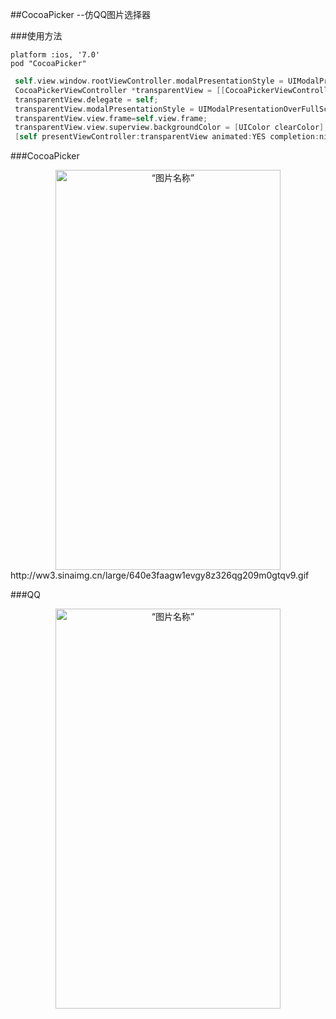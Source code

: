 ##CocoaPicker --仿QQ图片选择器


###使用方法
```
platform :ios, '7.0'
pod "CocoaPicker"

```


 ```objective-c
  self.view.window.rootViewController.modalPresentationStyle = UIModalPresentationCurrentContext;//半透明
  CocoaPickerViewController *transparentView = [[CocoaPickerViewController alloc] init];
  transparentView.delegate = self;
  transparentView.modalPresentationStyle = UIModalPresentationOverFullScreen;
  transparentView.view.frame=self.view.frame;
  transparentView.view.superview.backgroundColor = [UIColor clearColor];
  [self presentViewController:transparentView animated:YES completion:nil];
```
      


###CocoaPicker


 <div align='center'>
        <img src="http://ww3.sinaimg.cn/large/640e3faagw1evgy8z326qg209m0gtqv9.gif" width = "360" height = "640" alt=“图片名称” align=center />  
 </div>
http://ww3.sinaimg.cn/large/640e3faagw1evgy8z326qg209m0gtqv9.gif

###QQ

 <div align='center'>
        <img src="http://ww4.sinaimg.cn/large/640e3faagw1evgya4vmknj20ku112acv.jpg" width = "360" height = "640" alt=“图片名称” align=center />  
 </div>
 


